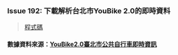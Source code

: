 ### Issue 192: 下載解析台北市YouBike 2.0的即時資料

> [程式碼](./issue192.py)

#### 數據資料來源：[YouBike2.0臺北市公共自行車即時資訊](https://tcgbusfs.blob.core.windows.net/dotapp/youbike/v2/youbike_immediate.json)